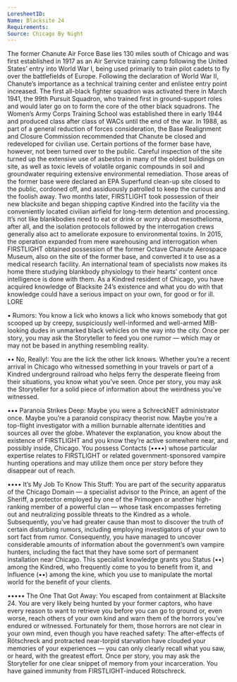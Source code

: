 ```yaml
---
LoresheetID: 
Name: Blacksite 24
Requirements:
Source: Chicago By Night
---
```

The former Chanute Air Force Base lies 130 miles south of Chicago and was first established in 1917 as an Air Service training camp following the United States’ entry into World War I, being used primarily to train pilot cadets to fly over the battlefields of Europe. Following the declaration of World War II, Chanute’s importance as a technical training center and enlistee entry point increased. The first all-black fighter squadron was activated there in March 1941, the 99th Pursuit Squadron, who trained first in ground-support roles and would later go on to form the core of the other black squadrons. The Women’s Army Corps Training School was established there in early 1944 and produced class after class of WACs until the end of the war. In 1988, as part of a general reduction of forces consideration, the Base Realignment and Closure Commission recommended that Chanute be closed and redeveloped for civilian use. Certain portions of the former base have, however, not been turned over to the public. Careful inspection of the site turned up the extensive use of asbestos in many of the oldest buildings on site, as well as toxic levels of volatile organic compounds in soil and groundwater requiring extensive environmental remediation. Those areas of the former base were declared an EPA Superfund clean-up site closed to the public, cordoned off, and assiduously patrolled to keep the curious and the foolish away. Two months later, FIRSTLIGHT took possession of their new blacksite and began shipping captive Kindred into the facility via the conveniently located civilian airfield for long-term detention and processing. It’s not like blankbodies need to eat or drink or worry about mesothelioma, after all, and the isolation protocols followed by the interrogation crews generally also act to ameliorate exposure to environmental toxins. In 2015, the operation expanded from mere warehousing and interrogation when FIRSTLIGHT obtained possession of the former Octave Chanute Aerospace Museum, also on the site of the former base, and converted it to use as a medical research facility. An international team of specialists now makes its home there studying blankbody physiology to their hearts’ content once intelligence is done with them. As a Kindred resident of Chicago, you have acquired knowledge of Blacksite 24’s existence and what you do with that knowledge could have a serious impact on your own, for good or for ill. LORE

• Rumors: You know a lick who knows a lick who knows somebody that got scooped up by creepy, suspiciously well-informed and well-armed MIB-looking dudes in unmarked black vehicles on the way into the city. Once per story, you may ask the Storyteller to feed you one rumor — which may or may not be based in anything resembling reality.

•• No, Really!: You are the lick the other lick knows. Whether you’re a recent arrival in Chicago who witnessed something in your travels or part of a Kindred underground railroad who helps ferry the desperate fleeing from their situations, you know what you’ve seen. Once per story, you may ask the Storyteller for a solid piece of information about the weirdness you’ve witnessed.

••• Paranoia Strikes Deep: Maybe you were a SchreckNET administrator once. Maybe you’re a paranoid conspiracy theorist now. Maybe you’re a top-flight investigator with a million burnable alternate identities and sources all over the globe. Whatever the explanation, you know about the existence of FIRSTLIGHT and you know they’re active somewhere near, and possibly inside, Chicago. You possess Contacts (••••) whose particular expertise relates to FIRSTLIGHT or related government-sponsored vampire hunting operations and may utilize them once per story before they disappear out of reach.

•••• It’s My Job To Know This Stuff: You are part of the security apparatus of the Chicago Domain — a specialist advisor to the Prince, an agent of the Sheriff, a protector employed by one of the Primogen or another high-ranking member of a powerful clan — whose task encompasses ferreting out and neutralizing possible threats to the Kindred as a whole. Subsequently, you’ve had greater cause than most to discover the truth of certain disturbing rumors, including employing investigators of your own to sort fact from rumor. Consequently, you have managed to uncover considerable amounts of information about the government’s own vampire hunters, including the fact that they have some sort of permanent installation near Chicago. This specialist knowledge grants you Status (••) among the Kindred, who frequently come to you to benefit from it, and Influence (••) among the kine, which you use to manipulate the mortal world for the benefit of your clients.

••••• The One That Got Away: You escaped from containment at Blacksite 24. You are very likely being hunted by your former captors, who have every reason to want to retrieve you before you can go to ground or, even worse, reach others of your own kind and warn them of the horrors you’ve endured or witnessed. Fortunately for them, those horrors are not clear in your own mind, even though you have reached safety: The after-effects of Rötschreck and protracted near-torpid starvation have clouded your memories of your experiences — you can only clearly recall what you saw, or heard, with the greatest effort. Once per story, you may ask the Storyteller for one clear snippet of memory from your incarceration. You have gained immunity from FIRSTLIGHT-induced Rötschreck.